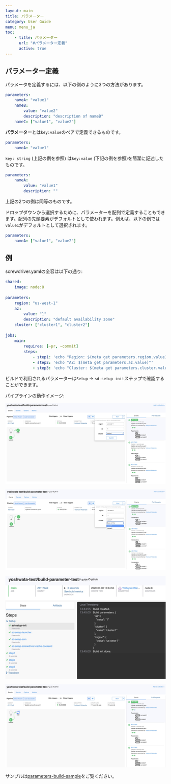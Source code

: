 ```yaml
---
layout: main
title: パラメーター
category: User Guide
menu: menu_ja
toc:
    - title: パラメーター
      url: "#パラメーター定義"
      active: true
---
```

## パラメーター定義
パラメータを定義するには、以下の例のように3つの方法があります。

```yaml
parameters:
    nameA: "value1"
    nameB:
        value: "value2"
        description: "description of nameB"
    nameC: ["value1", "value2"]
```

**パラメーター**とは`key:value`のペアで定義できるものです。

```yaml
parameters:
    nameA: "value1"
```

`key: string` (上記の例を参照) は`key:value` (下記の例を参照)を簡潔に記述したものです。

```yaml
parameters:
    nameA:
        value: "value1"
        description: ""
```

上記の2つの例は同等のものです。

ドロップダウンから選択するために、パラメーターを配列で定義することもできます。配列の先頭要素がデフォルトとして使われます。例えば、以下の例では`value1`がデフォルトとして選択されます。

```yaml
parameters:
    nameA: ["value1", "value2"]
```

## 例
screwdriver.yamlの全容は以下の通り:
```yaml
shared:
    image: node:8

parameters:
    region: "us-west-1"
    az:
        value: "1"
        description: "default availability zone"
    cluster: ["cluster1", "cluster2"]

jobs:
    main:
        requires: [~pr, ~commit]
        steps:
            - step1: 'echo "Region: $(meta get parameters.region.value)"'
            - step2: 'echo "AZ: $(meta get parameters.az.value)"'
            - step3: 'echo "Cluster: $(meta get parameters.cluster.value)"'
```

ビルドで利用されるパラメーターは`Setup` -> `sd-setup-init`ステップで確認することができます。

パイプラインの動作イメージ:

![image](../../../user-guide/assets/parameters1-event-start.png)

![image](../../../user-guide/assets/parameters1-event-start-dropdown.png)

![image](../../../user-guide/assets/parameters2-sd-init-step.png)

![image](../../../user-guide/assets/parameters3-event-view.png)

サンプルは[parameters-build-sample](https://github.com/screwdriver-cd-test/parameters-build-sample)をご覧ください。
